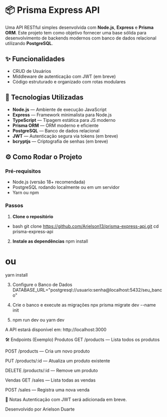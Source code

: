 # 📦 Prisma Express API

Uma API RESTful simples desenvolvida com **Node.js**, **Express** e **Prisma ORM**. Este projeto tem como objetivo fornecer uma base sólida para desenvolvimento de backends modernos com banco de dados relacional utilizando **PostgreSQL**.

## ✨ Funcionalidades

- CRUD de Usuários
- Middleware de autenticação com JWT (em breve)
- Código estruturado e organizado com rotas modulares

## 🚀 Tecnologias Utilizadas

- **Node.js** — Ambiente de execução JavaScript
- **Express** — Framework minimalista para Node.js
- **TypeScript** — Tipagem estática para JS moderno
- **Prisma ORM** — ORM moderno e eficiente
- **PostgreSQL** — Banco de dados relacional
- **JWT** — Autenticação segura via tokens (em breve)
- **bcryptjs** — Criptografia de senhas (em breve)

## ⚙️ Como Rodar o Projeto

### Pré-requisitos

- Node.js (versão 18+ recomendada)
- PostgreSQL rodando localmente ou em um servidor
- Yarn ou npm

### Passos

1. **Clone o repositório**

- bash
  git clone https://github.com/Arielson13/prisma-express-api.git
  cd prisma-express-api

2. **Instale as dependências**
  npm install
  # ou
  yarn install

3. Configure o Banco de Dados
   DATABASE_URL="postgresql://usuario:senha@localhost:5432/seu_banco"
   
4. Crie o banco e execute as migrações
  npx prisma migrate dev --name init

5. npm run dev ou yarn dev

A API estará disponível em: http://localhost:3000

🛠 Endpoints (Exemplo)
Produtos
GET /products — Lista todos os produtos

POST /products — Cria um novo produto

PUT /products/:id — Atualiza um produto existente

DELETE /products/:id — Remove um produto

Vendas
GET /sales — Lista todas as vendas

POST /sales — Registra uma nova venda

📌 Notas
Autenticação com JWT será adicionada em breve.

Desenvolvido por Arielson Duarte


